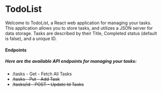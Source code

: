 # TodoList
<html>
<p>Welcome to TodoList, a React web application for managing your tasks. This application allows you to store tasks, and utilizes a JSON server for data storage. Tasks are described by their Title, Completed status (default is false), and a unique ID.</p>
<h4>Endpoints</h4>
      <h5>Here are the available API endpoints for managing your tasks:</h5>
      <ul>
        <li>/tasks - Get -  Fetch All Tasks</li>
        <li><strike>/tasks - Put -  Add Task</strike></li>
        <li><strike>/tasks/id - POST -  Update Id Tasks</strike></li>
      </ul>
</html>
